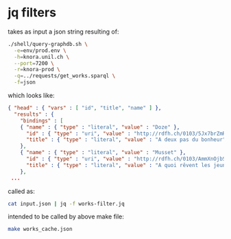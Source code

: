 # jq filters

takes as input a json string resulting of:
```bash
./shell/query-graphdb.sh \
  -e=env/prod.env \
  -h=knora.unil.ch \
  --port=7200 \
  -r=knora-prod \
  -q=../requests/get_works.sparql \
  -f=json
```

which looks like:
```json
{ "head" : { "vars" : [ "id", "title", "name" ] },
  "results" : {
    "bindings" : [
    { "name" : { "type" : "literal", "value" : "Doze" },
      "id" : { "type" : "uri", "value" : "http://rdfh.ch/0103/5Jx7brZmRS6nxERvG9g8FQ" },
      "title" : { "type" : "literal", "value" : "A deux pas du bonheur" }
    },
    { "name" : { "type" : "literal", "value" : "Musset" },
      "id" : { "type" : "uri", "value" : "http://rdfh.ch/0103/AmmXnOjbSRW0MRjac6lucg" },
      "title" : { "type" : "literal", "value" : "A quoi rêvent les jeunes filles?" }
    },
 ...
```

called as:
```bash
cat input.json | jq -f works-filter.jq
```

intended to be called by above make file:
```bash
make works_cache.json
```